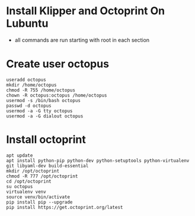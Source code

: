 # Install Klipper and Octoprint On Lubuntu

- all commands are run starting with root in each section

# Create user octopus
```
useradd octopus
mkdir /home/octopus
chmod -R 755 /home/octopus
chown -R octopus:octopus /home/octopus
usermod -s /bin/bash octopus
passwd -d octopus
usermod -a -G tty octopus
usermod -a -G dialout octopus
```

# Install octoprint
```
apt update
apt install python-pip python-dev python-setuptools python-virtualenv git libyaml-dev build-essential
mkdir /opt/octoprint
chmod -R 777 /opt/octoprint
cd /opt/octoprint
su octopus
virtualenv venv
source venv/bin/activate
pip install pip --upgrade
pip install https://get.octoprint.org/latest
```
